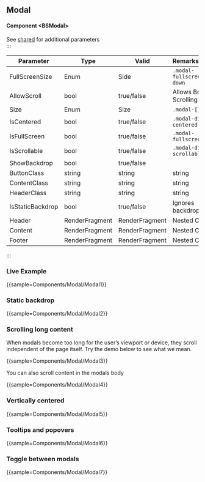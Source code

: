 ﻿## Modal
#### Component \<BSModal\>
See [shared](layout/shared) for additional parameters    
:::

| Parameter        | Type           | Valid          | Remarks/Output              | 
|------------------|----------------|----------------|-----------------------------|
| FullScreenSize   | Enum           | Side           | `.modal-fullscreen-[]-down` | {.table-striped}
| AllowScroll      | bool           | true/false     | Allows Body Scrolling       | 
| Size             | Enum           | Size           | `.modal-[]`                 |
| IsCentered       | bool           | true/false     | `.modal-dialog-centered`    |
| IsFullScreen     | bool           | true/false     | `.modal-fullscreen`         |
| IsScrollable     | bool           | true/false     | `.modal-dialog-scrollable`  |
| ShowBackdrop     | bool           | true/false     |
| ButtonClass      | string         | string         | string                      |
| ContentClass     | string         | string         | string                      |
| HeaderClass      | string         | string         | string                      |
| IsStaticBackdrop | bool           | true/false     | Ignores backdrop clicks     |
| Header           | RenderFragment | RenderFragment | Nested Content              |
| Content          | RenderFragment | RenderFragment | Nested Content              |
| Footer           | RenderFragment | RenderFragment | Nested Content              |

:::

### Live Example

{{sample=Components/Modal/Modal1}}

### Static backdrop

{{sample=Components/Modal/Modal2}}

### Scrolling long content
When modals become too long for the user’s viewport or device, they scroll independent of the page itself. Try the demo below to see what we mean.

{{sample=Components/Modal/Modal3}}

You can also scroll content in the modals body

{{sample=Components/Modal/Modal4}}

### Vertically centered

{{sample=Components/Modal/Modal5}}

### Tooltips and popovers

{{sample=Components/Modal/Modal6}}

### Toggle between modals

{{sample=Components/Modal/Modal7}}